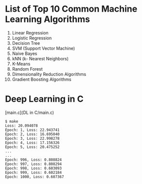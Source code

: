 # List of Top 10 Common Machine Learning Algorithms

1. Linear Regression
2. Logistic Regression
3. Decision Tree
4. SVM (Support Vector Machine)
5. Naive Bayes
6. kNN (k- Nearest Neighbors)
7. K-Means
8. Random Forest
9. Dimensionality Reduction Algorithms
10. Gradient Boosting Algorithms

# Deep Learning in C

[main.c](DL in C/main.c)

```
$ make
Loss: 20.094078
Epoch: 1, Loss: 22.943741
Epoch: 2, Loss: 16.695040
Epoch: 3, Loss: 22.998278
Epoch: 4, Loss: 17.156326
Epoch: 5, Loss: 20.475252
...
...
Epoch: 996, Loss: 0.808824
Epoch: 997, Loss: 0.808294
Epoch: 998, Loss: 0.603093
Epoch: 999, Loss: 0.602184
Epoch: 1000, Loss: 0.607367
```